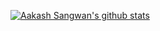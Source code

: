 
[![Aakash Sangwan's github stats](https://github-readme-stats.vercel.app/api?username=aakash2408&show_icons=true&theme=radical)](https://github.com/aakash2408/github-readme-stats)
